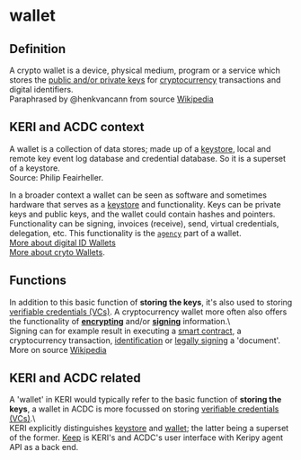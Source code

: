 # wallet
## Definition
A crypto wallet is a device, physical medium, program or a service which stores the [public and/or private keys](https://en.wikipedia.org/wiki/Public-key_cryptography) for [cryptocurrency](https://en.wikipedia.org/wiki/Cryptocurrency) transactions and digital identifiers.  
Paraphrased by @henkvancann from source [Wikipedia](https://en.wikipedia.org/wiki/Cryptocurrency_wallet)

## KERI and ACDC context
A wallet is a collection of data stores; made up of a [keystore](keystore), local and remote key event log database and credential database. So it is a superset of a keystore.  
Source: Philip Feairheller.

In a broader context a wallet can be seen as software and sometimes hardware that serves as a [keystore](keystore) and functionality. Keys can be private keys and public keys, and the wallet could contain hashes and pointers. Functionality can be signing, invoices (receive), send, virtual credentials, delegation, etc. This functionality is the [`agency`](agency) part of a wallet.  
[More about digital ID Wallets](https://www.thalesgroup.com/en/markets/digital-identity-and-security/government/identity/digital-identity-services/digital-id-wallet)  
[More about cryto Wallets](https://cryptocurrencyfacts.com/what-is-a-cryptocurrency-wallet/).

## Functions
In addition to this basic function of **storing the keys**, it's also used to storing [verifiable credentials (VCs)](verifiable-credential). A cryptocurrency wallet more often also offers the functionality of **[encrypting](https://en.wikipedia.org/wiki/Encrypting)** and/or **[signing](https://en.wikipedia.org/wiki/Digital_signature)** information.\  
Signing can for example result in executing a [smart contract](https://en.wikipedia.org/wiki/Smart_contract), a cryptocurrency transaction, [identification](https://en.wikipedia.org/wiki/Digital_signature#Authentication) or [legally signing](https://en.wikipedia.org/wiki/Electronic_signature) a 'document'.  
More on source [Wikipedia](https://en.wikipedia.org/wiki/Cryptocurrency_wallet)

## KERI and ACDC related
A 'wallet' in KERI would typically refer to the basic function of **storing the keys**, a wallet in ACDC is more focussed on storing [verifiable credentials (VCs)](verifiable-credential).\  
KERI explicitly distinguishes [keystore](keystore) and [wallet](wallet); the latter being a superset of the former. [Keep](keep) is KERI's and ACDC's user interface with Keripy agent API as a back end.

